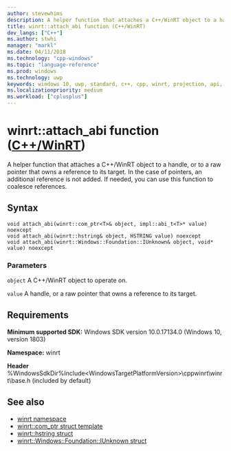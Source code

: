 ```yaml
---
author: stevewhims
description: A helper function that attaches a C++/WinRT object to a handle, or to a raw pointer that owns a reference to its target.
title: winrt::attach_abi function (C++/WinRT)
dev_langs: ["C++"]
ms.author: stwhi
manager: "markl"
ms.date: 04/11/2018
ms.technology: "cpp-windows"
ms.topic: "language-reference"
ms.prod: windows
ms.technology: uwp
keywords: windows 10, uwp, standard, c++, cpp, winrt, projection, api, reference, attach_abi
ms.localizationpriority: medium
ms.workload: ["cplusplus"]
---
```


# winrt::attach_abi function ([C++/WinRT](/windows/uwp/cpp-and-winrt-apis/intro-to-using-cpp-with-winrt))
A helper function that attaches a C++/WinRT object to a handle, or to a raw pointer that owns a reference to its target. In the case of pointers, an additional reference is not added. If needed, you can use this function to coalesce references.

## Syntax
```cppwinrt
void attach_abi(winrt::com_ptr<T>& object, impl::abi_t<T>* value) noexcept
void attach_abi(winrt::hstring& object, HSTRING value) noexcept
void attach_abi(winrt::Windows::Foundation::IUnknown& object, void* value) noexcept
```

### Parameters
`object`
A C++/WinRT object to operate on.

`value`
A handle, or a raw pointer that owns a reference to its target.

## Requirements
**Minimum supported SDK:** Windows SDK version 10.0.17134.0 (Windows 10, version 1803)

**Namespace:** winrt

**Header** %WindowsSdkDir%Include\<WindowsTargetPlatformVersion>\cppwinrt\winrt\base.h (included by default)

## See also 
* [winrt namespace](winrt.md)
* [winrt::com_ptr struct template](com-ptr.md)
* [winrt::hstring struct](hstring.md)
* [winrt::Windows::Foundation::IUnknown struct](windows-foundation-iunknown.md)
